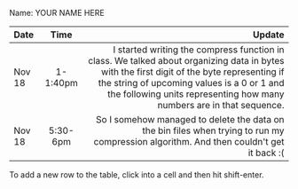 Name: YOUR NAME HERE

| Date   |   Time   |                                                                                                                                                                                                                                                            Update |
|:-------|:--------:|------------------------------------------------------------------------------------------------------------------------------------------------------------------------------------------------------------------------------------------------------------------:|
| Nov 18 | 1-1:40pm | I started writing the compress function in class. We talked about organizing data in bytes with the first digit of the byte representing if the string of upcoming values is a 0 or 1 and the following units representing how many numbers are in that sequence. |
| Nov 18 | 5:30-6pm |                                                                                                                            So I somehow managed to delete the data on the bin files when trying to run my compression algorithm. And then couldn't get it back :( |


To add a new row to the table, click into a cell and then hit shift-enter.